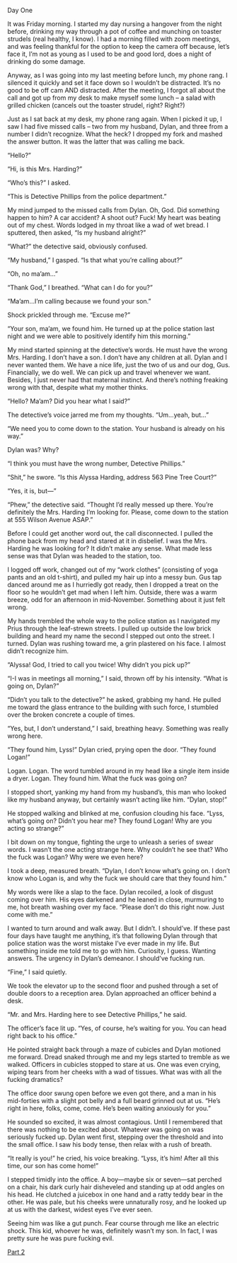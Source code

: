 Day One

It was Friday morning. I started my day nursing a hangover from the night before, drinking my way through a pot of coffee and munching on toaster strudels (real healthy, I know). I had a morning filled with zoom meetings, and was feeling thankful for the option to keep the camera off because, let’s face it, I’m not as young as I used to be and good lord, does a night of drinking do some damage.

Anyway, as I was going into my last meeting before lunch, my phone rang. I silenced it quickly and set it face down so I wouldn’t be distracted. It’s no good to be off cam AND distracted. After the meeting, I forgot all about the call and got up from my desk to make myself some lunch – a salad with grilled chicken (cancels out the toaster strudel, right? Right?)

Just as I sat back at my desk, my phone rang again. When I picked it up, I saw I had five missed calls – two from my husband, Dylan, and three from a number I didn’t recognize. What the heck? I dropped my fork and mashed the answer button. It was the latter that was calling me back.

“Hello?”

“Hi, is this Mrs. Harding?”

“Who’s this?” I asked.

“This is Detective Phillips from the police department.”

My mind jumped to the missed calls from Dylan. Oh, God. Did something happen to him? A car accident? A shoot out? Fuck! My heart was beating out of my chest. Words lodged in my throat like a wad of wet bread. I sputtered, then asked, “Is my husband alright?”

“What?” the detective said, obviously confused.

“My husband,” I gasped. “Is that what you’re calling about?”

“Oh, no ma’am…”

“Thank God,” I breathed. “What can I do for you?”

“Ma’am…I’m calling because we found your son.”

Shock prickled through me. “Excuse me?”

“Your son, ma’am, we found him. He turned up at the police station last night and we were able to positively identify him this morning.”

My mind started spinning at the detective’s words. He must have the wrong Mrs. Harding. I don’t have a son. I don’t have any children at all. Dylan and I never wanted them. We have a nice life, just the two of us and our dog, Gus. Financially, we do well. We can pick up and travel whenever we want. Besides, I just never had that maternal instinct. And there’s nothing freaking wrong with that, despite what my mother thinks.

“Hello? Ma’am? Did you hear what I said?”

The detective’s voice jarred me from my thoughts. “Um…yeah, but…”

“We need you to come down to the station. Your husband is already on his way.”

Dylan was? Why?

“I think you must have the wrong number, Detective Phillips.”

“Shit,” he swore. “Is this Alyssa Harding, address 563 Pine Tree Court?”

“Yes, it is, but—”

“Phew,” the detective said. “Thought I’d really messed up there. You’re definitely the Mrs. Harding I’m looking for. Please, come down to the station at 555 Wilson Avenue ASAP.”

Before I could get another word out, the call disconnected. I pulled the phone back from my head and stared at it in disbelief. I was the Mrs. Harding he was looking for? It didn’t make any sense. What made less sense was that Dylan was headed to the station, too.

I logged off work, changed out of my “work clothes” (consisting of yoga pants and an old t-shirt), and pulled my hair up into a messy bun. Gus tap danced around me as I hurriedly got ready, then I dropped a treat on the floor so he wouldn’t get mad when I left him. Outside, there was a warm breeze, odd for an afternoon in mid-November. Something about it just felt wrong.

My hands trembled the whole way to the police station as I navigated my Prius through the leaf-strewn streets. I pulled up outside the low brick building and heard my name the second I stepped out onto the street. I turned. Dylan was rushing toward me, a grin plastered on his face. I almost didn’t recognize him.

“Alyssa! God, I tried to call you twice! Why didn’t you pick up?”

“I-I was in meetings all morning,” I said, thrown off by his intensity. “What is going on, Dylan?”

“Didn’t you talk to the detective?” he asked, grabbing my hand. He pulled me toward the glass entrance to the building with such force, I stumbled over the broken concrete a couple of times.

“Yes, but, I don’t understand,” I said, breathing heavy. Something was really wrong here.

“They found him, Lyss!” Dylan cried, prying open the door. “They found Logan!”

Logan. Logan. The word tumbled around in my head like a single item inside a dryer. Logan. They found him. What the fuck was going on?

I stopped short, yanking my hand from my husband’s, this man who looked like my husband anyway, but certainly wasn’t acting like him. “Dylan, stop!”

He stopped walking and blinked at me, confusion clouding his face. “Lyss, what’s going on? Didn’t you hear me? They found Logan! Why are you acting so strange?”

I bit down on my tongue, fighting the urge to unleash a series of swear words. I wasn’t the one acting strange here. Why couldn’t he see that? Who the fuck was Logan? Why were we even here?

I took a deep, measured breath. “Dylan, I don’t know what’s going on. I don’t know who Logan is, and why the fuck we should care that they found him.”

My words were like a slap to the face. Dylan recoiled, a look of disgust coming over him. His eyes darkened and he leaned in close, murmuring to me, hot breath washing over my face. “Please don’t do this right now. Just come with me.”

I wanted to turn around and walk away. But I didn’t. I should’ve. If these past four days have taught me anything, it’s that following Dylan through that police station was the worst mistake I’ve ever made in my life. But something inside me told me to go with him. Curiosity, I guess. Wanting answers. The urgency in Dylan’s demeanor. I should’ve fucking run.

“Fine,” I said quietly.

We took the elevator up to the second floor and pushed through a set of double doors to a reception area. Dylan approached an officer behind a desk.

“Mr. and Mrs. Harding here to see Detective Phillips,” he said.

The officer’s face lit up. “Yes, of course, he’s waiting for you. You can head right back to his office.”

He pointed straight back through a maze of cubicles and Dylan motioned me forward. Dread snaked through me and my legs started to tremble as we walked. Officers in cubicles stopped to stare at us. One was even crying, wiping tears from her cheeks with a wad of tissues. What was with all the fucking dramatics?

The office door swung open before we even got there, and a man in his mid-forties with a slight pot belly and a full beard grinned out at us. “He’s right in here, folks, come, come. He’s been waiting anxiously for you.”

He sounded so excited, it was almost contagious. Until I remembered that there was nothing to be excited about. Whatever was going on was seriously fucked up. Dylan went first, stepping over the threshold and into the small office. I saw his body tense, then relax with a rush of breath.

“It really is you!” he cried, his voice breaking. “Lyss, it’s him! After all this time, our son has come home!”

I stepped timidly into the office. A boy—maybe six or seven—sat perched on a chair, his dark curly hair disheveled and standing up at odd angles on his head. He clutched a juicebox in one hand and a ratty teddy bear in the other. He was pale, but his cheeks were unnaturally rosy, and he looked up at us with the darkest, widest eyes I’ve ever seen. 

Seeing him was like a gut punch. Fear course through me like an electric shock. This kid, whoever he was, definitely wasn’t my son. In fact, I was pretty sure he was pure fucking evil. 

[Part 2](https://www.reddit.com/r/nosleep/s/DFpQ2C3fni)